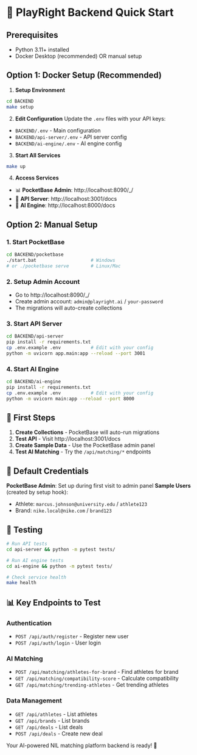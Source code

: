# 🚀 PlayRight Backend Quick Start

## Prerequisites
- Python 3.11+ installed
- Docker Desktop (recommended) OR manual setup

## Option 1: Docker Setup (Recommended)

1. **Setup Environment**
```bash
cd BACKEND
make setup
```

2. **Edit Configuration**
Update the `.env` files with your API keys:
- `BACKEND/.env` - Main configuration  
- `BACKEND/api-server/.env` - API server config
- `BACKEND/ai-engine/.env` - AI engine config

3. **Start All Services**
```bash
make up
```

4. **Access Services**
- 📊 **PocketBase Admin**: http://localhost:8090/_/
- 🔗 **API Server**: http://localhost:3001/docs  
- 🤖 **AI Engine**: http://localhost:8000/docs

## Option 2: Manual Setup

### 1. Start PocketBase
```bash
cd BACKEND/pocketbase
./start.bat                    # Windows
# or ./pocketbase serve        # Linux/Mac
```

### 2. Setup Admin Account
- Go to http://localhost:8090/_/
- Create admin account: `admin@playright.ai` / `your-password`
- The migrations will auto-create collections

### 3. Start API Server
```bash
cd BACKEND/api-server
pip install -r requirements.txt
cp .env.example .env           # Edit with your config
python -m uvicorn app.main:app --reload --port 3001
```

### 4. Start AI Engine  
```bash
cd BACKEND/ai-engine
pip install -r requirements.txt
cp .env.example .env           # Edit with your config
python -m uvicorn main:app --reload --port 8000
```

## 🎯 First Steps

1. **Create Collections** - PocketBase will auto-run migrations
2. **Test API** - Visit http://localhost:3001/docs
3. **Create Sample Data** - Use the PocketBase admin panel
4. **Test AI Matching** - Try the `/api/matching/*` endpoints

## 🔑 Default Credentials

**PocketBase Admin**: Set up during first visit to admin panel
**Sample Users** (created by setup hook):
- Athlete: `marcus.johnson@university.edu` / `athlete123`
- Brand: `nike.local@nike.com` / `brand123`

## 🧪 Testing

```bash
# Run API tests
cd api-server && python -m pytest tests/

# Run AI engine tests
cd ai-engine && python -m pytest tests/

# Check service health
make health
```

## 📊 Key Endpoints to Test

### Authentication
- `POST /api/auth/register` - Register new user
- `POST /api/auth/login` - User login

### AI Matching  
- `POST /api/matching/athletes-for-brand` - Find athletes for brand
- `GET /api/matching/compatibility-score` - Calculate compatibility
- `GET /api/matching/trending-athletes` - Get trending athletes

### Data Management
- `GET /api/athletes` - List athletes
- `GET /api/brands` - List brands  
- `GET /api/deals` - List deals
- `POST /api/deals` - Create new deal

Your AI-powered NIL matching platform backend is ready! 🎉
